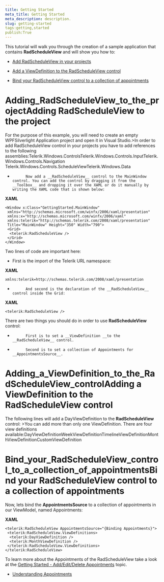 ```yaml
---
title: Getting Started
meta_title: Getting Started
meta_description: description.
slug: getting-started
tags:getting,started
publish:True
---
```



This tutorial will walk you through the creation of a sample application that contains __RadScheduleView__ and will show you how to:
      

* [Add RadScheduleView in your projects](#Adding_RadScheduleView_to_the_project)

* [Add a ViewDefinition to the RadScheduleView control](#Adding_a_ViewDefinition_to_the_RadScheduleView_control)

* [Bind your RadScheduleView control to a collection of appointments](#Bind_your_RadScheduleView_control_to_a_collection_of_appointments)



# Adding_RadScheduleView_to_the_projectAdding RadScheduleView to the project

For the purpose of this example, you will need to create an empty WPFSilverlight Application project and open it in Visual Studio.><para xmlns="http://ddue.schemas.microsoft.com/authoring/2003/5">In order to add RadScheduleView control in your projects you have to add references to the following assemblies:</para><list class="ordered" xmlns="http://ddue.schemas.microsoft.com/authoring/2003/5"><listItem><legacyBold>Telerik.Windows.Controls</legacyBold></listItem><listItem><legacyBold>Telerik.Windows.Controls.Input</legacyBold></listItem><listItem><legacyBold>Telerik.Windows.Controls.Navigation </legacyBold></listItem><listItem><legacyBold>Telerik.Windows.Controls.ScheduleView</legacyBold></listItem><listItem><legacyBold>Telerik.Windows.Data</legacyBold></listItem></list>

* 
            Now add a __RadScheduleView__ control to the MainWindow control. You can add the control by dragging it from the __Toolbox__ and dropping it over the XAML or do it manually by writing the XAML code that is shown below:
          


 __XAML__
    


	<Window x:Class="GettingStarted.MainWindow"         
	 xmlns="http://schemas.microsoft.com/winfx/2006/xaml/presentation"         
	 xmlns:x="http://schemas.microsoft.com/winfx/2006/xaml"         
	 xmlns:telerik="http://schemas.telerik.com/2008/xaml/presentation"         
	 Title="MainWindow" Height="350" Width="790">     
	 <Grid>           
	  <telerik:RadScheduleView />     
	 </Grid>
	</Window>





Two lines of code are important here:

* First is the import of the Telerik URL namespace:
          




 __XAML__
    


	xmlns:telerik=http://schemas.telerik.com/2008/xaml/presentation



* 
            And second is the declaration of the __RadScheduleView__ control inside the Grid:
          


 __XAML__
    


	<telerik:RadScheduleView />



There are two things you should do in order to use __RadScheduleView__ control:
        

* 
            First is to set a __ViewDefinition __to the __RadScheduleView__ control.
          

* 
            Second is to set a collection of Appointments for __AppointmentsSource__.
          

# Adding_a_ViewDefinition_to_the_RadScheduleView_controlAdding a ViewDefinition to the RadScheduleView control

The following lines will add a DayViewDefinition to the __RadScheduleView__ control:
        ><para xmlns="http://ddue.schemas.microsoft.com/authoring/2003/5">You can add more than only one ViewDefinition. There are four view definitions available:</para><list class="bullet" xmlns="http://ddue.schemas.microsoft.com/authoring/2003/5"><listItem>DayViewDefinition</listItem><listItem>WeekViewDefinition</listItem><listItem>TimelineViewDefinition</listItem><listItem>MonthViewDefinition</listItem><listItem>CustomViewDefinition</listItem></list>

# Bind_your_RadScheduleView_control_to_a_collection_of_appointmentsBind your RadScheduleView control to a collection of appointments

Now, lets bind the __AppointmentsSource__ to a collection of appointments in our ViewModel, named Appointments:
        


 __XAML__
    


	<telerik:RadScheduleView AppointmentsSource="{Binding Appointments}">             
	 <telerik:RadScheduleView.ViewDefinitions>                  
	  <telerik:DayViewDefinition />                  
	  <telerik:MonthViewDefinition />             
	 </telerik:RadScheduleView.ViewDefinitions>
	</telerik:RadScheduleView>





To learn more about the Appointments of the RadScheduleView take a look at the [Getting Started - Add/Edit/Delete Appointments](598C6122-0FC6-429B-BF7F-C512EE468432) topic.
        

 * [Understanding Appointments]({{slug:understanding-appointments}})
